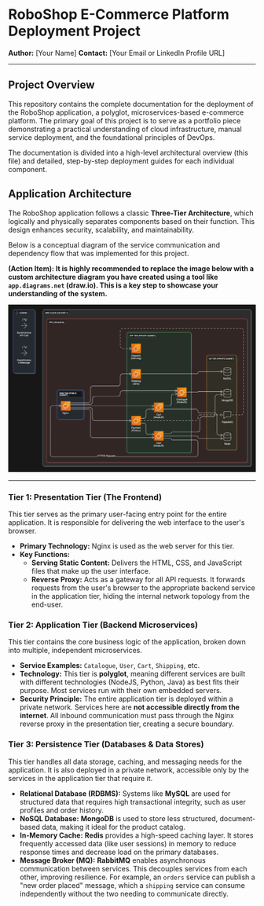 # RoboShop E-Commerce Platform Deployment Project

**Author:** [Your Name]
**Contact:** [Your Email or LinkedIn Profile URL]

---

## Project Overview

This repository contains the complete documentation for the deployment of the RoboShop application, a polyglot, microservices-based e-commerce platform. The primary goal of this project is to serve as a portfolio piece demonstrating a practical understanding of cloud infrastructure, manual service deployment, and the foundational principles of DevOps.

The documentation is divided into a high-level architectural overview (this file) and detailed, step-by-step deployment guides for each individual component.

## Application Architecture

The RoboShop application follows a classic **Three-Tier Architecture**, which logically and physically separates components based on their function. This design enhances security, scalability, and maintainability.

Below is a conceptual diagram of the service communication and dependency flow that was implemented for this project.

**(Action Item): It is highly recommended to replace the image below with a custom architecture diagram you have created using a tool like `app.diagrams.net` (draw.io). This is a key step to showcase your understanding of the system.**

![RoboShop Architecture Diagram](roboshop-architecture.png)

---

### Tier 1: Presentation Tier (The Frontend)

This tier serves as the primary user-facing entry point for the entire application. It is responsible for delivering the web interface to the user's browser.

*   **Primary Technology:** Nginx is used as the web server for this tier.
*   **Key Functions:**
    *   **Serving Static Content:** Delivers the HTML, CSS, and JavaScript files that make up the user interface.
    *   **Reverse Proxy:** Acts as a gateway for all API requests. It forwards requests from the user's browser to the appropriate backend service in the application tier, hiding the internal network topology from the end-user.

### Tier 2: Application Tier (Backend Microservices)

This tier contains the core business logic of the application, broken down into multiple, independent microservices.

*   **Service Examples:** `Catalogue`, `User`, `Cart`, `Shipping`, etc.
*   **Technology:** This tier is **polyglot**, meaning different services are built with different technologies (NodeJS, Python, Java) as best fits their purpose. Most services run with their own embedded servers.
*   **Security Principle:** The entire application tier is deployed within a private network. Services here are **not accessible directly from the internet**. All inbound communication must pass through the Nginx reverse proxy in the presentation tier, creating a secure boundary.

### Tier 3: Persistence Tier (Databases & Data Stores)

This tier handles all data storage, caching, and messaging needs for the application. It is also deployed in a private network, accessible only by the services in the application tier that require it.

*   **Relational Database (RDBMS):** Systems like **MySQL** are used for structured data that requires high transactional integrity, such as user profiles and order history.
*   **NoSQL Database:** **MongoDB** is used to store less structured, document-based data, making it ideal for the product catalog.
*   **In-Memory Cache:** **Redis** provides a high-speed caching layer. It stores frequently accessed data (like user sessions) in memory to reduce response times and decrease load on the primary databases.
*   **Message Broker (MQ):** **RabbitMQ** enables asynchronous communication between services. This decouples services from each other, improving resilience. For example, an `orders` service can publish a "new order placed" message, which a `shipping` service can consume independently without the two needing to communicate directly.